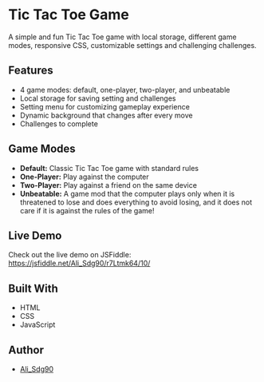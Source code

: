 <div class="markdown prose w-full break-words dark:prose-invert light">
    <h1>Tic Tac Toe Game</h1>
    <p>
        A simple and fun Tic Tac Toe game with local storage, different game
        modes, responsive CSS, customizable settings and challenging challenges.
    </p>
    <h2>Features</h2>
    <ul>
        <li>4 game modes: default, one-player, two-player, and unbeatable</li>
        <li>Local storage for saving setting and challenges</li>
        <li>Setting menu for customizing gameplay experience</li>
        <li>Dynamic background that changes after every move</li>
        <li>Challenges to complete</li>
    </ul>
    <h2>Game Modes</h2>
    <ul>
        <li>
            <strong>Default:</strong> Classic Tic Tac Toe game with standard
            rules
        </li>
        <li><strong>One-Player:</strong> Play against the computer</li>
        <li>
            <strong>Two-Player:</strong> Play against a friend on the same
            device
        </li>
        <li>
            <strong>Unbeatable:</strong> A game mod that the computer plays only when it is threatened to lose and does everything to avoid losing, and it does not care if it is against the rules of the game!
        </li>
    </ul>
    <h2>Live Demo</h2>
    <p>
        Check out the live demo on JSFiddle:
        <a href="https://jsfiddle.net/Ali_Sdg90/r7Ltmk64/10/" target="_new"
            >https://jsfiddle.net/Ali_Sdg90/r7Ltmk64/10/</a
        >
    </p>
    <h2>Built With</h2>
    <ul>
        <li>HTML</li>
        <li>CSS</li>
        <li>JavaScript</li>
    </ul>
    <h2>Author</h2>
    <ul>
        <li><a href="https://github.com/Ali-Sdg90" target="_blank">Ali_Sdg90</a></li>
    </ul>
